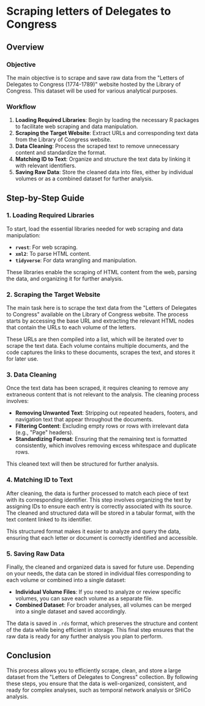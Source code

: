 # Scraping letters of Delegates to Congress

## Overview

### Objective

The main objective is to scrape and save raw data from the "Letters of Delegates to Congress (1774-1789)" website hosted by the Library of Congress. This dataset will be used for various analytical purposes.

### Workflow

1. **Loading Required Libraries**: Begin by loading the necessary R packages to facilitate web scraping and data manipulation.
2. **Scraping the Target Website**: Extract URLs and corresponding text data from the Library of Congress website.
3. **Data Cleaning**: Process the scraped text to remove unnecessary content and standardize the format.
4. **Matching ID to Text**: Organize and structure the text data by linking it with relevant identifiers.
5. **Saving Raw Data**: Store the cleaned data into files, either by individual volumes or as a combined dataset for further analysis.

## Step-by-Step Guide

### 1. Loading Required Libraries

To start, load the essential libraries needed for web scraping and data manipulation:

- **`rvest`**: For web scraping.
- **`xml2`**: To parse HTML content.
- **`tidyverse`**: For data wrangling and manipulation.

These libraries enable the scraping of HTML content from the web, parsing the data, and organizing it for further analysis.

### 2. Scraping the Target Website

The main task here is to scrape the text data from the "Letters of Delegates to Congress" available on the Library of Congress website. The process starts by accessing the base URL and extracting the relevant HTML nodes that contain the URLs to each volume of the letters.

These URLs are then compiled into a list, which will be iterated over to scrape the text data. Each volume contains multiple documents, and the code captures the links to these documents, scrapes the text, and stores it for later use.

### 3. Data Cleaning

Once the text data has been scraped, it requires cleaning to remove any extraneous content that is not relevant to the analysis. The cleaning process involves:

- **Removing Unwanted Text**: Stripping out repeated headers, footers, and navigation text that appear throughout the documents.
- **Filtering Content**: Excluding empty rows or rows with irrelevant data (e.g., "Page" headers).
- **Standardizing Format**: Ensuring that the remaining text is formatted consistently, which involves removing excess whitespace and duplicate rows.

This cleaned text will then be structured for further analysis.

### 4. Matching ID to Text

After cleaning, the data is further processed to match each piece of text with its corresponding identifier. This step involves organizing the text by assigning IDs to ensure each entry is correctly associated with its source. The cleaned and structured data will be stored in a tabular format, with the text content linked to its identifier.

This structured format makes it easier to analyze and query the data, ensuring that each letter or document is correctly identified and accessible.

### 5. Saving Raw Data

Finally, the cleaned and organized data is saved for future use. Depending on your needs, the data can be stored in individual files corresponding to each volume or combined into a single dataset:

- **Individual Volume Files**: If you need to analyze or review specific volumes, you can save each volume as a separate file.
- **Combined Dataset**: For broader analyses, all volumes can be merged into a single dataset and saved accordingly.

The data is saved in `.rds` format, which preserves the structure and content of the data while being efficient in storage. This final step ensures that the raw data is ready for any further analysis you plan to perform.

## Conclusion

This process allows you to efficiently scrape, clean, and store a large dataset from the "Letters of Delegates to Congress" collection. By following these steps, you ensure that the data is well-organized, consistent, and ready for complex analyses, such as temporal network analysis or SHiCo analysis.
